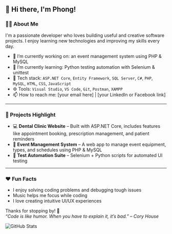 ## 👋 Hi there, I'm Phong!

### 👨‍💻 About Me
I'm a passionate developer who loves building useful and creative software projects. I enjoy learning new technologies and improving my skills every day.

- 🔭 I’m currently working on: an event management system using PHP & MySQL
- 🌱 I’m currently learning: Python testing automation with Selenium & unittest
- 💼 Tech stack: `ASP.NET Core`, `Entity Framework`, `SQL Server`, `C#`, `PHP`, `MySQL`, `HTML`, `CSS`, `JavaScript`
- ⚙️ Tools: `Visual Studio`, `VS Code`, `Git`, `Postman`, `XAMPP`
- 📫 How to reach me: [your email here] | [your LinkedIn or Facebook link]

---

### 📌 Projects Highlight
- 💻 **Dental Clinic Website** – Built with ASP.NET Core, includes features like appointment booking, prescription management, and patient reminders
- 📅 **Event Management System** – A web app to manage event equipment, types, and schedules using PHP & MySQL
- 🧪 **Test Automation Suite** – Selenium + Python scripts for automated UI testing

---

### ❤️ Fun Facts
- I enjoy solving coding problems and debugging tough issues
- Music helps me focus while coding
- I love creating intuitive UI/UX experiences

Thanks for stopping by! 🚀  
_“Code is like humor. When you have to explain it, it’s bad.” – Cory House_

![GitHub Stats](https://github-readme-stats.vercel.app/api?username=thphong03&show_icons=true&theme=radical)

